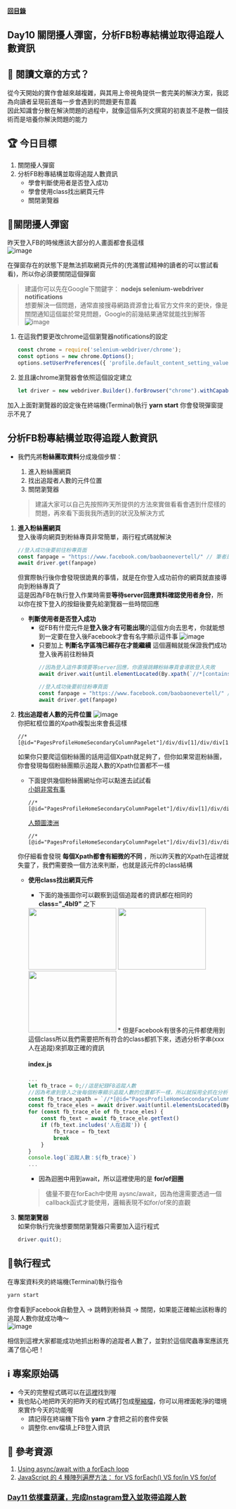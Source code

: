 #### [回目錄](../README.md)
## Day10 關閉擾人彈窗，分析FB粉專結構並取得追蹤人數資訊

🤔 閱讀文章的方式？
----
從今天開始的實作會越來越複雜，與其用上帝視角提供一套完美的解決方案，我認為向讀者呈現前進每一步會遇到的問題更有意義  
因此知識會分散在解決問題的過程中，就像這個系列文撰寫的初衷並不是教一個技術而是培養你解決問題的能力

🏆 今日目標
----
1. 關閉擾人彈窗
2. 分析FB粉專結構並取得追蹤人數資訊
    * 學會判斷使用者是否登入成功
    * 學會使用class找出網頁元件
    * 關閉瀏覽器

🚫關閉擾人彈窗
----
昨天登入FB的時候應該大部分的人畫面都會長這樣  
![image](./article_img/fb_notify.png)  

在彈窗存在的狀態下是無法抓取網頁元件的(充滿嘗試精神的讀者的可以嘗試看看)，所以你必須要關閉這個彈窗  
>建議你可以先在Google下關鍵字： **nodejs selenium-webdriver notifications**  
想要解決一個問題，通常直接搜尋網路資源會比看官方文件來的更快，像是關閉通知這個屬於常見問題，Google的前幾結果通常就能找到解答  
![image](./article_img/google_search.png) 

1. 在這我們要更改chrome這個瀏覽器notifications的設定
    ```js
    const chrome = require('selenium-webdriver/chrome');
    const options = new chrome.Options();
    options.setUserPreferences({ 'profile.default_content_setting_values.notifications': 1 });//因為FB會有notifications干擾到爬蟲，所以要先把它關閉
    ```
2. 並且讓chrome瀏覽器會依照這個設定建立
    ```js
    let driver = new webdriver.Builder().forBrowser("chrome").withCapabilities(options).build();// 建立這個broswer的類型
    ```
加入上面對瀏覽器的設定後在終端機(Terminal)執行 **yarn start** 你會發現彈窗提示不見了

分析FB粉專結構並取得追蹤人數資訊
------------------------
* 我們先將**粉絲團取資料**分成幾個步驟：
    1. 進入粉絲團網頁
    2. 找出追蹤者人數的元件位置
    3. 關閉瀏覽器

    >建議大家可以自己先按照昨天所提供的方法來實做看看會遇到什麼樣的問題，再來看下面我我所遇到的狀況及解決方式  

1. **進入粉絲團網頁**  
    登入後導向網頁到粉絲專頁非常簡單，兩行程式碼就解決
    ```js
    //登入成功後要前往粉專頁面
    const fanpage = "https://www.facebook.com/baobaonevertell/" // 筆者是寶寶不說的狂熱愛好者
    await driver.get(fanpage)
    ```
    但實際執行後你會發現很詭異的事情，就是在你登入成功前你的網頁就直接導向到粉絲專頁了  
    這是因為FB在執行登入作業時需要**等待server回應資料確認使用者身份**，所以你在按下登入的按鈕後要先給瀏覽器一些時間回應  
    * **判斷使用者是否登入成功**  
        * 從FB有什麼元件是**登入後才有可能出現**的這個方向去思考，你就能想到一定要在登入後Facebook才會有名字顯示這件事 
        ![image](./article_img/fb_header.png)  
        * 只要加上 **判斷名字區塊已經存在才能繼續** 這個邏輯就能保證我們成功登入後再前往粉絲頁  
            ```js
            //因為登入這件事情要等server回應，你直接跳轉粉絲專頁會導致登入失敗
            await driver.wait(until.elementLocated(By.xpath(`//*[contains(@class,"_1vp5")]`)))//登入後才會有右上角的名字，我們以這個來判斷是否登入

            //登入成功後要前往粉專頁面
            const fanpage = "https://www.facebook.com/baobaonevertell/" // 筆者是寶寶不說的狂熱愛好者
            await driver.get(fanpage)
            ```
2. **找出追蹤者人數的元件位置**
    ![image](./article_img/baobao_fans.png)  
    你把紅框位置的Xpath複製出來會長這樣
    ```
    //*[@id="PagesProfileHomeSecondaryColumnPagelet"]/div/div[1]/div/div[1]/div[4]/div/div[2]/div
    ```
    如果你只要爬這個粉絲團的話用這個Xpath就足夠了，但你如果常逛粉絲團，你會發現每個粉絲團顯示追蹤人數的Xpath位置都不一樣  
    * 下面提供幾個粉絲團網址你可以點進去試試看  
        [小姐非常有事](https://www.facebook.com/missunexpected2015/)
        ```
        //*[@id="PagesProfileHomeSecondaryColumnPagelet"]/div/div[1]/div/div[2]/div[4]/div/div[2]/div
        ```
        [人類圖澳洲](https://www.facebook.com/HumanDesignAu/)
        ```
        //*[@id="PagesProfileHomeSecondaryColumnPagelet"]/div/div[3]/div/div[2]/div[4]/div/div[2]/div
        ```
    你仔細看會發現 **每個Xpath都會有細微的不同** ，所以昨天教的Xpath在這裡就失靈了，我們需要換一個方法來判斷，也就是該元件的class結構  
    * **使用class找出網頁元件**  
        * 下面的幾張圖你可以觀察到這個追蹤者的資訊都在相同的 **class="_4bl9"** 之下  
        <img src="./article_img/fb_trace_code1.png" width="200" height="140"/>
        <img src="./article_img/fb_trace_code2.png" width="200" height="140"/>
        <img src="./article_img/fb_trace_code3.png" width="200" height="140"/>  
        * 但是Facebook有很多的元件都使用到這個class所以我們需要把所有符合的class都抓下來，透過分析字串(xxx人在追蹤)來抓取正確的資訊  

        #### index.js
        ```js
        ...
        let fb_trace = 0;//這是紀錄FB追蹤人數
        //因為考慮到登入之後每個粉專顯示追蹤人數的位置都不一樣，所以就採用全抓在分析
        const fb_trace_xpath = `//*[@id="PagesProfileHomeSecondaryColumnPagelet"]//*[contains(@class,"_4bl9")]`
        const fb_trace_eles = await driver.wait(until.elementsLocated(By.xpath(fb_trace_xpath)), 5000)//我們採取5秒內如果抓不到該元件就跳出的條件
        for (const fb_trace_ele of fb_trace_eles) {
            const fb_text = await fb_trace_ele.getText()
            if (fb_text.includes('人在追蹤')) {
                fb_trace = fb_text
                break
            }
        }
        console.log(`追蹤人數：${fb_trace}`)
        ...
        ```
        * 因為迴圈中用到await，所以這裡使用的是 **for/of迴圈**
        >儘量不要在forEach中使用 aysnc/await，因為他還需要透過一個callback函式才能使用，邏輯表現不如for/of來的直觀

3. **關閉瀏覽器**  
    如果你執行完後想要關閉瀏覽器只需要加入這行程式  
    ```js
    driver.quit();
    ```
🚀執行程式
----
在專案資料夾的終端機(Terminal)執行指令
```sh
yarn start
```
你會看到Facebook自動登入 &rarr; 跳轉到粉絲頁 &rarr; 關閉，如果能正確輸出該粉專的追蹤人數你就成功嚕～  
![image](./article_img/terminal.png)

相信到這裡大家都能成功地抓出粉專的追蹤者人數了，並對於這個爬蟲專案應該充滿了信心吧！


ℹ️ 專案原始碼
----
* 今天的完整程式碼可以在[這裡](https://github.com/dean9703111/ithelp_30days/day10)找到喔
* 我也貼心地把昨天的把昨天的程式碼打包成[壓縮檔](https://github.com/dean9703111/ithelp_30days/sampleCode/day9_sample_code.zip)，你可以用裡面乾淨的環境來實作今天的功能喔
    * 請記得在終端機下指令 **yarn** 才會把之前的套件安裝
    * 調整你.env檔填上FB登入資訊
    
📖 參考資源
----
1. [Using async/await with a forEach loop](https://stackoverflow.com/questions/37576685/using-async-await-with-a-foreach-loop)
2. [JavaScript 的 4 種陣列遍歷方法： for VS forEach() VS for/in VS for/of](https://www.jishuwen.com/d/2M0c/zh-tw)
### [Day11 依樣畫葫蘆，完成Instagram登入並取得追蹤人數](/day11/README.md)